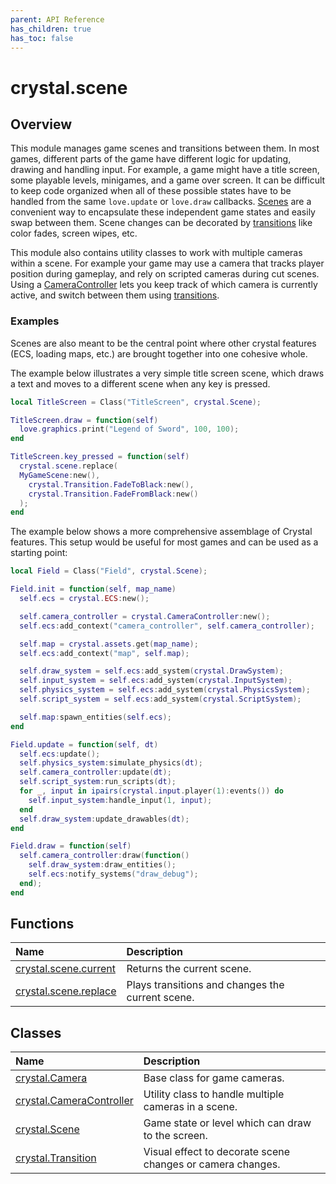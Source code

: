 ```yaml
---
parent: API Reference
has_children: true
has_toc: false
---
```


# crystal.scene

## Overview

This module manages game scenes and transitions between them. In most games, different parts of the game have different logic for updating, drawing and handling input. For example, a game might have a title screen, some playable levels, minigames, and a game over screen. It can be difficult to keep code organized when all of these possible states have to be handled from the same `love.update` or `love.draw` callbacks. [Scenes](scene) are a convenient way to encapsulate these independent game states and easily swap between them. Scene changes can be decorated by [transitions](transition) like color fades, screen wipes, etc.

This module also contains utility classes to work with multiple cameras within a scene. For example your game may use a camera that tracks player position during gameplay, and rely on scripted cameras during cut scenes. Using a [CameraController](camera_controller) lets you keep track of which camera is currently active, and switch between them using [transitions](transition).

### Examples

Scenes are also meant to be the central point where other crystal features (ECS, loading maps, etc.) are brought together into one cohesive whole.

The example below illustrates a very simple title screen scene, which draws a text and moves to a different scene when any key is pressed.

```lua
local TitleScreen = Class("TitleScreen", crystal.Scene);

TitleScreen.draw = function(self)
  love.graphics.print("Legend of Sword", 100, 100);
end

TitleScreen.key_pressed = function(self)
  crystal.scene.replace(
  MyGameScene:new(),
    crystal.Transition.FadeToBlack:new(),
    crystal.Transition.FadeFromBlack:new()
  );
end
```

The example below shows a more comprehensive assemblage of Crystal features. This setup would be useful for most games and can be used as a starting point:

```lua
local Field = Class("Field", crystal.Scene);

Field.init = function(self, map_name)
  self.ecs = crystal.ECS:new();

  self.camera_controller = crystal.CameraController:new();
  self.ecs:add_context("camera_controller", self.camera_controller);

  self.map = crystal.assets.get(map_name);
  self.ecs:add_context("map", self.map);

  self.draw_system = self.ecs:add_system(crystal.DrawSystem);
  self.input_system = self.ecs:add_system(crystal.InputSystem);
  self.physics_system = self.ecs:add_system(crystal.PhysicsSystem);
  self.script_system = self.ecs:add_system(crystal.ScriptSystem);

  self.map:spawn_entities(self.ecs);
end

Field.update = function(self, dt)
  self.ecs:update();
  self.physics_system:simulate_physics(dt);
  self.camera_controller:update(dt);
  self.script_system:run_scripts(dt);
  for _, input in ipairs(crystal.input.player(1):events()) do
    self.input_system:handle_input(1, input);
  end
  self.draw_system:update_drawables(dt);
end

Field.draw = function(self)
  self.camera_controller:draw(function()
    self.draw_system:draw_entities();
    self.ecs:notify_systems("draw_debug");
  end);
end
```

## Functions

| Name                             | Description                                      |
| :------------------------------- | :----------------------------------------------- |
| [crystal.scene.current](current) | Returns the current scene.                       |
| [crystal.scene.replace](replace) | Plays transitions and changes the current scene. |

## Classes

| Name                                          | Description                                                |
| :-------------------------------------------- | :--------------------------------------------------------- |
| [crystal.Camera](camera)                      | Base class for game cameras.                               |
| [crystal.CameraController](camera_controller) | Utility class to handle multiple cameras in a scene.       |
| [crystal.Scene](scene)                        | Game state or level which can draw to the screen.          |
| [crystal.Transition](transition)              | Visual effect to decorate scene changes or camera changes. |
